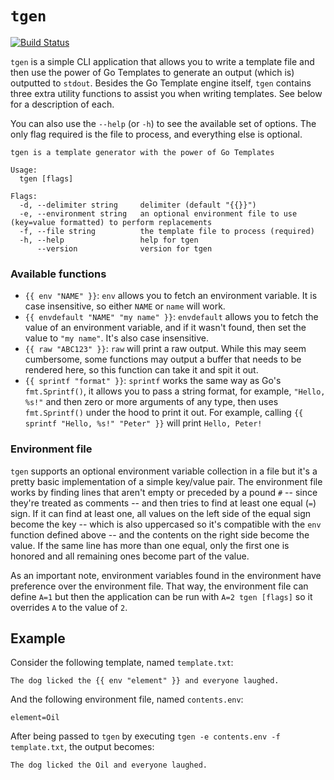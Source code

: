 # `tgen`

[![Build Status](https://travis-ci.org/patrickdappollonio/tgen.svg?branch=master)](https://travis-ci.org/patrickdappollonio/tgen)

`tgen` is a simple CLI application that allows you to write a template file and then use the power of Go Templates to generate an output (which is) outputted to `stdout`. Besides the Go Template engine itself, `tgen` contains three extra utility functions to assist you when writing templates. See below for a description of each.

You can also use the `--help` (or `-h`) to see the available set of options. The only flag required is the file to process, and everything else is optional.

```
tgen is a template generator with the power of Go Templates

Usage:
  tgen [flags]

Flags:
  -d, --delimiter string     delimiter (default "{{}}")
  -e, --environment string   an optional environment file to use (key=value formatted) to perform replacements
  -f, --file string          the template file to process (required)
  -h, --help                 help for tgen
      --version              version for tgen
```

### Available functions

* `{{ env "NAME" }}`: `env` allows you to fetch an environment variable. It is case insensitive, so either `NAME` or `name` will work.
* `{{ envdefault "NAME" "my name" }}`: `envdefault` allows you to fetch the value of an environment variable, and if it wasn't found, then set the value to `"my name"`. It's also case insensitive.
* `{{ raw "ABC123" }}`: `raw` will print a raw output. While this may seem cumbersome, some functions may output a buffer that needs to be rendered here, so this function can take it and spit it out.
* `{{ sprintf "format" }}`: `sprintf` works the same way as Go's `fmt.Sprintf()`, it allows you to pass a string format, for example, `"Hello, %s!"` and then zero or more arguments of any type, then uses `fmt.Sprintf()` under the hood to print it out. For example, calling `{{ sprintf "Hello, %s!" "Peter" }}` will print `Hello, Peter!`

### Environment file

`tgen` supports an optional environment variable collection in a file but it's a pretty basic implementation of a simple key/value pair. The environment file works by finding lines that aren't empty or preceded by a pound `#` -- since they're treated as comments -- and then tries to find at least one equal (`=`) sign. If it can find at least one, all values on the left side of the equal sign become the key -- which is also uppercased so it's compatible with the `env` function defined above -- and the contents on the right side become the value. If the same line has more than one equal, only the first one is honored and all remaining ones become part of the value.

As an important note, environment variables found in the environment have preference over the environment file. That way, the environment file can define `A=1` but then the application can be run with `A=2 tgen [flags]` so it overrides `A` to the value of `2`.

## Example

Consider the following template, named `template.txt`:

```
The dog licked the {{ env "element" }} and everyone laughed.
```

And the following environment file, named `contents.env`:

```
element=Oil
```

After being passed to `tgen` by executing `tgen -e contents.env -f template.txt`, the output becomes:

```
The dog licked the Oil and everyone laughed.
```

